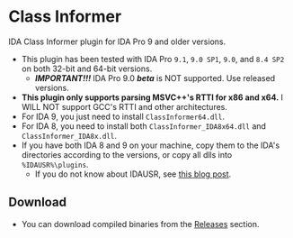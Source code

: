 # Class Informer
IDA Class Informer plugin for IDA Pro 9 and older versions.

 - This plugin has been tested with IDA Pro `9.1`, `9.0 SP1`, `9.0`, and `8.4 SP2` on both 32-bit and 64-bit versions.
   - ***IMPORTANT!!!*** IDA Pro 9.0 ***beta*** is NOT supported. Use released versions.
 - **This plugin only supports parsing MSVC++'s RTTI for x86 and x64.** I WILL NOT support GCC's RTTI and other architectures.
 - For IDA 9, you just need to install `ClassInformer64.dll`.
 - For IDA 8, you need to install both `ClassInformer_IDA8x64.dll` and `ClassInformer_IDA8x.dll`.
 - If you have both IDA 8 and 9 on your machine, copy them to the IDA's directories according to the versions, or copy all dlls into `%IDAUSR%\plugins`.
   - If you do not know about IDAUSR, see [this blog post](https://hex-rays.com/blog/igors-tip-of-the-week-33-idas-user-directory-idausr).

## Download
- You can download compiled binaries from the [Releases](../../releases) section.

